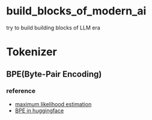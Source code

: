 <!--
 * @Author: yitong 2969413251@qq.com
 * @Date: 2023-05-27 21:27:13
-->
# build_blocks_of_modern_ai
try to build building blocks of LLM era
# Tokenizer
## BPE(Byte-Pair Encoding)


### reference 
- [maximum likelihood estimation](https://zhuanlan.zhihu.com/p/55791843)
- [BPE in huggingface](https://huggingface.co/learn/nlp-course/chapter6/5)

